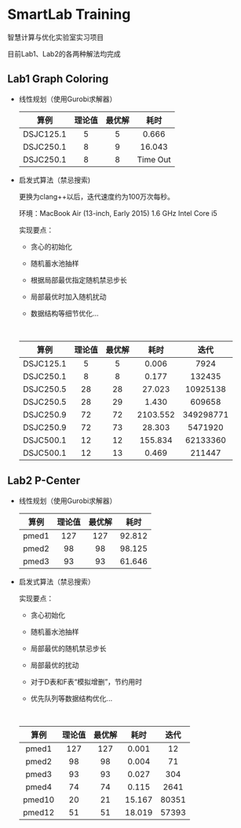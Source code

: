 # SmartLab Training

智慧计算与优化实验室实习项目

目前Lab1、Lab2的各两种解法均完成

## Lab1 Graph Coloring

* 线性规划（使用Gurobi求解器）

  |    算例     | 理论值  | 最优解  |    耗时    |
  | :-------: | :--: | :--: | :------: |
  | DSJC125.1 |  5   |  5   |  0.666   |
  | DSJC250.1 |  8   |  9   |  16.043  |
  | DSJC250.1 |  8   |  8   | Time Out |


* 启发式算法（禁忌搜索)

  更换为clang++以后，迭代速度约为100万次每秒。

  环境：MacBook Air (13-inch, Early 2015) 1.6 GHz Intel Core i5

  实现要点：

  * 贪心的初始化

  * 随机蓄水池抽样

  * 根据局部最优指定随机禁忌步长

  * 局部最优时加入随机扰动

  * 数据结构等细节优化...

    ​

  |    算例     | 理论值  | 最优解  |    耗时    |    迭代     |
  | :-------: | :--: | :--: | :------: | :-------: |
  | DSJC125.1 |  5   |  5   |  0.006   |   7924    |
  | DSJC250.1 |  8   |  8   |  0.177   |  132435   |
  | DSJC250.5 |  28  |  28  |  27.023  | 10925138  |
  | DSJC250.5 |  28  |  29  |  1.430   |  609658   |
  | DSJC250.9 |  72  |  72  | 2103.552 | 349298771 |
  | DSJC250.9 |  72  |  73  |  28.303  |  5471920  |
  | DSJC500.1 |  12  |  12  | 155.834  | 62133360  |
  | DSJC500.1 |  12  |  13  |  0.469   |  211447   |

## Lab2 P-Center

* 线性规划（使用Gurobi求解器）

  |  算例   | 理论值  | 最优解  |   耗时   |
  | :---: | :--: | :--: | :----: |
  | pmed1 | 127  | 127  | 92.812 |
  | pmed2 |  98  |  98  | 98.125 |
  | pmed3 |  93  |  93  | 61.646 |

* 启发式算法（禁忌搜索）

  实现要点：

  * 贪心初始化

  * 随机蓄水池抽样

  * 局部最优的随机禁忌步长

  * 局部最优的扰动

  * 对于D表和F表“模拟增删”，节约用时

  * 优先队列等数据结构优化...

    ​

  |   算例   | 理论值  | 最优解  |   耗时   |  迭代   |
  | :----: | :--: | :--: | :----: | :---: |
  | pmed1  | 127  | 127  | 0.001  |  12   |
  | pmed2  |  98  |  98  | 0.004  |  71   |
  | pmed3  |  93  |  93  | 0.027  |  304  |
  | pmed4  |  74  |  74  | 0.115  | 2641  |
  | pmed10 |  20  |  21  | 15.167 | 80351 |
  | pmed12 |  51  |  51  | 18.019 | 57393 |